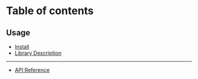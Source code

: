 # Table of contents

## Usage

* [Install](usage/install.md)
* [Library Description](usage/library-description.md)

***

* [API Reference](https://api-reference.solana-suite.org/)
